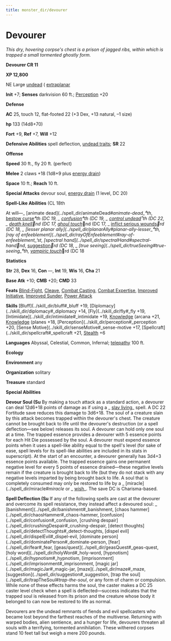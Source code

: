 ```yaml
---
title: monster_dir/devourer
---
```

# Devourer

_This dry, hovering corpse's chest is a prison of jagged ribs, within which is trapped a small tormented ghostly form._

**Devourer CR 11**

**XP 12,800**

NE Large [undead](creatureTypes#_undead) ( [extraplanar](creatureTypes#_extraplanar-subtype)

**Init** +7; **Senses** darkvision 60 ft.; [Perception](../skill_dir/perception#_perception) +20

**Defense**

**AC** 25, touch 12, flat-footed 22 (+3 Dex, +13 natural, –1 size)

**hp** 133 (14d8+70)

**Fort** +9, **Ref** +7, **Will** +12

**Defensive Abilities** spell deflection, [undead traits](universalMonsterRules#_undead-traits); **SR** 22

**Offense**

**Speed** 30 ft., fly 20 ft. (perfect)

**Melee** 2 claws +18 (1d8+9 plus [energy drain](universalMonsterRules#_energy-drain))

**Space** 10 ft.; **Reach** 10 ft.

**Special Attacks** devour soul, [energy drain](universalMonsterRules#_energy-drain) (1 level, DC 20)

**Spell-Like Abilities** (CL 18th

At will—_ [animate dead](../spell_dir/animateDead#_animate-dead_⁴th_, [bestow curse](../spell_dir/bestowCurse#_bestow-curse)_⁴th (DC 19, _ [confusion](../spell_dir/confusion#_confusion)_⁴th (DC 19, _ [control undead](../spell_dir/controlUndead#_control-undead)_⁷th (DC 22, _ [death knell](../spell_dir/deathKnell#_death-knell)_⁲nd (DC 17_, [ghoul touch](../spell_dir/ghoulTouch#_ghoul-touch)_⁲nd (DC 17, _ [inflict serious wounds](../spell_dir/inflictSeriousWounds#_inflict-serious-wounds)_⁳rd (DC 18, _ [lesser planar ally](../spell_dir/planarAlly#_planar-ally-lesser_⁴th_, [ray of enfeeblement](../spell_dir/rayOfEnfeeblement#_ray-of-enfeeblement_ⁱst_, [spectral hand](../spell_dir/spectralHand#_spectral-hand_⁲nd_, [suggestion](../spell_dir/suggestion#_suggestion)_⁳rd (DC 18, _ [true seeing](../spell_dir/trueSeeing#_true-seeing_⁶th_, [vampiric touch](../spell_dir/vampiricTouch#_vampiric-touch)_⁳rd (DC 18

**Statistics**

**Str** 28, **Dex** 16, **Con** —, **Int** 19, **Wis** 16, **Cha** 21

**Base Atk** +10; **CMB** +20; **CMD** 33

**Feats** [Blind-Fight](../feats#_blind-fight), [Cleave](../feats#_cleave), [Combat Casting](../feats#_combat-casting), [Combat Expertise](../feats#_combat-expertise), [Improved Initiative](../feats#_improved-initiative), [Improved Sunder](../feats#_improved-sunder), [Power Attack](../feats#_power-attack)

**Skills** [Bluff](../skill_dir/bluff#_bluff +19, [Diplomacy](../skill_dir/diplomacy#_diplomacy +14, [Fly](../skill_dir/fly#_fly +19, [Intimidate](../skill_dir/intimidate#_intimidate +19, [Knowledge](../skill_dir/knowledge#_knowledge) (arcana +21, [Knowledge](../skill_dir/knowledge#_knowledge) (planes +18, [Perception](../skill_dir/perception#_perception +20, [Sense Motive](../skill_dir/senseMotive#_sense-motive +17, [Spellcraft](../skill_dir/spellcraft#_spellcraft +21, [Stealth](../skill_dir/stealth#_stealth) +6

**Languages** Abyssal, Celestial, Common, Infernal; [telepathy](universalMonsterRules#_telepathy) 100 ft.

**Ecology**

**Environment** any

**Organization** solitary

**Treasure** standard

**Special Abilities**

**Devour Soul (Su** By making a touch attack as a standard action, a devourer can deal 12d6+18 points of damage as if using a _ [slay living](../spell_dir/slayLiving#_slay-living)_ spell. A DC 22 Fortitude save reduces this damage to 3d6+18. The soul of a creature slain by this attack becomes trapped within the devourer's chest. The creature cannot be brought back to life until the devourer's destruction (or a spell deflection—see below) releases its soul. A devourer can hold only one soul at a time. The trapped essence provides a devourer with 5 essence points for each Hit Die possessed by the soul. A devourer must expend essence points when it uses a spell-like ability equal to the spell's level (for sake of ease, spell levels for its spell-like abilities are included in its stats in superscript). At the start of an encounter, a devourer generally has 3d4+3 essence points available. The trapped essence gains one permanent negative level for every 5 points of essence drained—these negative levels remain if the creature is brought back to life (but they do not stack with any negative levels imparted by being brought back to life. A soul that is completely consumed may only be restored to life by a _ [miracle](../spell_dir/miracle#_miracle_ or _ [wish](../spell_dir/wish#_wish)_. The save DC is Charisma-based.

**Spell Deflection (Su** If any of the following spells are cast at the devourer and overcome its spell resistance, they instead affect a devoured soul: _ [banishment](../spell_dir/banishment#_banishment, [chaos hammer](../spell_dir/chaosHammer#_chaos-hammer, [confusion](../spell_dir/confusion#_confusion, [crushing despair](../spell_dir/crushingDespair#_crushing-despair, [detect thoughts](../spell_dir/detectThoughts#_detect-thoughts, [dispel evil](../spell_dir/dispelEvil#_dispel-evil, [dominate person](../spell_dir/dominatePerson#_dominate-person, [fear](../spell_dir/fear#_fear, [geas/quest](../spell_dir/geasQuest#_geas-quest, [holy word](../spell_dir/holyWord#_holy-word, [hypnotism](../spell_dir/hypnotism#_hypnotism, [imprisonment](../spell_dir/imprisonment#_imprisonment, [magic jar](../spell_dir/magicJar#_magic-jar, [maze](../spell_dir/maze#_maze, [suggestion](../spell_dir/suggestion#_suggestion, [trap the soul](../spell_dir/trapTheSoul#_trap-the-soul_, or any form of charm or compulsion. While none of these effects harms the soul, the caster makes a DC 25 caster level check when a spell is deflected—success indicates that the trapped soul is released from its prison and the creature whose body it belonged to can now be restored to life as normal.

Devourers are the undead remnants of fiends and evil spellcasters who became lost beyond the farthest reaches of the multiverse. Returning with warped bodies, alien sentience, and a hunger for life, devourers threaten all souls with a terrifying, tormented annihilation. These withered corpses stand 10 feet tall but weigh a mere 200 pounds.

